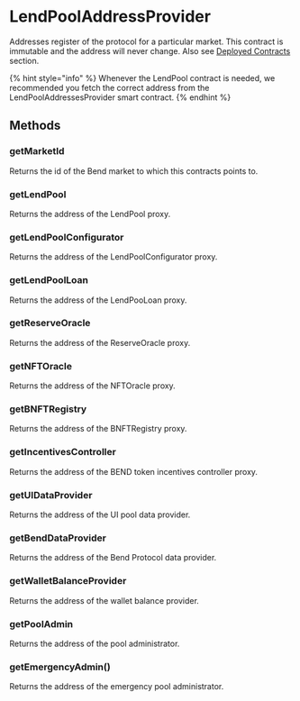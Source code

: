 # LendPoolAddressProvider

Addresses register of the protocol for a particular market. This contract is immutable and the address will never change. Also see [Deployed Contracts](broken-reference) section.

{% hint style="info" %}
Whenever the LendPool contract is needed, we recommended you fetch the correct address from the LendPoolAddressesProvider smart contract.
{% endhint %}

## Methods

### getMarketId

Returns the id of the Bend market to which this contracts points to.

### getLendPool

Returns the address of the LendPool proxy.

### getLendPoolConfigurator

Returns the address of the LendPoolConfigurator proxy.

### getLendPoolLoan

Returns the address of the LendPooLoan proxy.

### getReserveOracle

Returns the address of the ReserveOracle proxy.

### getNFTOracle

Returns the address of the NFTOracle proxy.

### getBNFTRegistry

Returns the address of the BNFTRegistry proxy.

### getIncentivesController

Returns the address of the BEND token incentives controller proxy.

### getUIDataProvider

Returns the address of the UI pool data provider.

### getBendDataProvider

Returns the address of the Bend Protocol data provider.

### getWalletBalanceProvider

Returns the address of the wallet balance provider.

### getPoolAdmin

Returns the address of the pool administrator.

### getEmergencyAdmin()

Returns the address of the emergency pool administrator.
